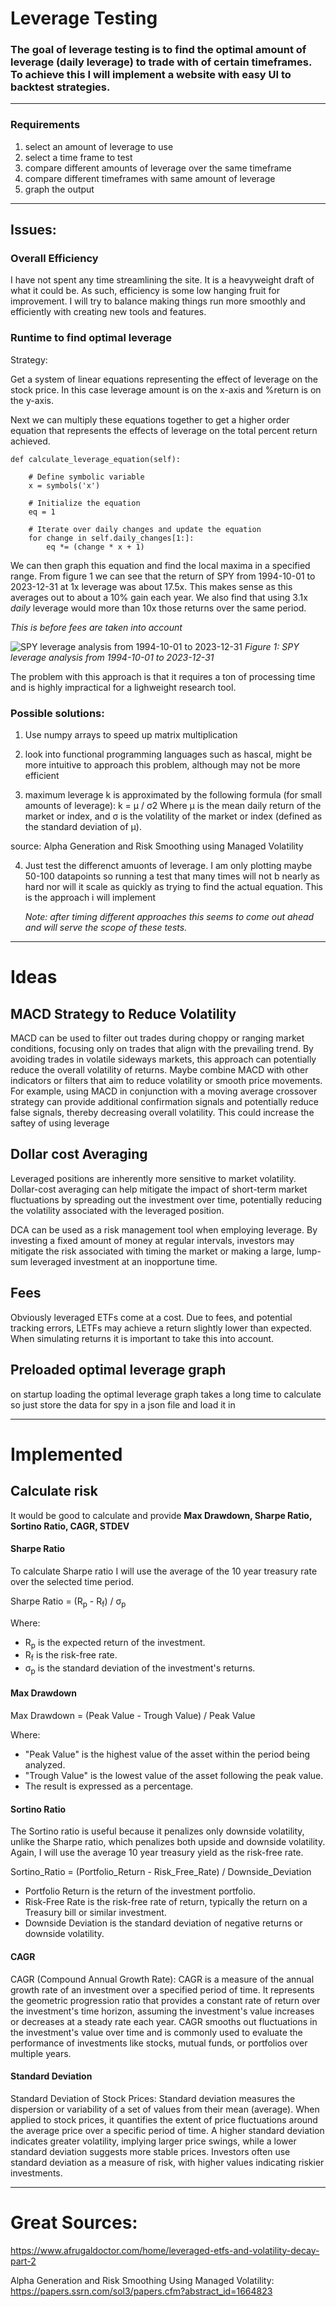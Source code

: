 # Leverage Testing

### The goal of leverage testing is to find the optimal amount of leverage (daily leverage) to trade with of certain timeframes. To achieve this I will implement a website with easy UI to backtest strategies.
---
### Requirements

1. select an amount of leverage to use
2. select a time frame to test
3. compare different amounts of leverage over the same timeframe
4. compare different timeframes with same amount of leverage
5. graph the output

---
## Issues:

### Overall Efficiency

I have not spent any time streamlining the site. It is a heavyweight draft of what it could be. As such, efficiency is some low hanging fruit for improvement. I will try to balance making things run more smoothly and efficiently with creating new tools and features.

### Runtime to find optimal leverage

Strategy: 

Get a system of linear equations representing the effect of leverage on the stock price. In this case leverage amount is on the x-axis and %return is on the y-axis. 

Next we can multiply these equations together to get a higher order equation that represents the effects of leverage on the total percent return achieved.

```
def calculate_leverage_equation(self):

    # Define symbolic variable
    x = symbols('x')

    # Initialize the equation
    eq = 1

    # Iterate over daily changes and update the equation
    for change in self.daily_changes[1:]:
        eq *= (change * x + 1)
```

We can then graph this equation and find the local maxima in a specified range. From figure 1 we can see that the return of SPY from 1994-10-01 to 2023-12-31 at 1x leverage was about 17.5x. This makes sense as this averages out to about a 10% gain each year. We also find that using 3.1x *daily* leverage would more than 10x those returns over the same period. 

*This is before fees are taken into account*

![SPY leverage analysis from 1994-10-01 to 2023-12-31](/images/Figure_1.png) *Figure 1: SPY leverage analysis from 1994-10-01 to 2023-12-31*

The problem with this approach is that it requires a ton of processing time and is highly impractical for a lighweight research tool. 

### Possible solutions:

1. Use numpy arrays to speed up matrix multiplication

2. look into functional programming languages such as hascal, might be more intuitive to approach this problem, although may not be more efficient

3. maximum leverage k is approximated by the following formula (for small amounts of leverage):
k = μ / σ2
Where μ is the mean daily return of the market or index, and σ is the volatility of the market or index (defined as the standard deviation of μ).

source: Alpha Generation and Risk Smoothing using Managed Volatility

4. Just test the differenct amuonts of leverage. I am only plotting maybe 50-100 datapoints so running a test that many times will not b nearly as hard nor will it scale as quickly as trying to find the actual equation. This is the approach i will implement 

    *Note: after timing different approaches this seems to come out ahead and will serve the scope of these tests.*


---

# Ideas

## MACD Strategy to Reduce Volatility

MACD can be used to filter out trades during choppy or ranging market conditions, focusing only on trades that align with the prevailing trend. By avoiding trades in volatile sideways markets, this approach can potentially reduce the overall volatility of returns. Maybe combine MACD with other indicators or filters that aim to reduce volatility or smooth price movements. For example, using MACD in conjunction with a moving average crossover strategy can provide additional confirmation signals and potentially reduce false signals, thereby decreasing overall volatility. This could increase the saftey of using leverage

## Dollar cost Averaging

Leveraged positions are inherently more sensitive to market volatility. Dollar-cost averaging can help mitigate the impact of short-term market fluctuations by spreading out the investment over time, potentially reducing the volatility associated with the leveraged position.

DCA can be used as a risk management tool when employing leverage. By investing a fixed amount of money at regular intervals, investors may mitigate the risk associated with timing the market or making a large, lump-sum leveraged investment at an inopportune time.

## Fees

Obviously leveraged ETFs come at a cost. Due to fees, and potential tracking errors, LETFs may achieve a return slightly lower than expected. When simulating returns it is important to take this into account.

## Preloaded optimal leverage graph

on startup loading the optimal leverage graph takes a long time to calculate so just store the data for spy in a json file and load it in

---
# Implemented

## Calculate risk

It would be good to calculate and provide **Max Drawdown, Sharpe Ratio, Sortino Ratio, CAGR, STDEV** 

#### Sharpe Ratio
To calculate Sharpe ratio I will use the average of the 10 year treasury rate over the selected time period. 

Sharpe Ratio = (R<sub>p</sub> - R<sub>f</sub>) / σ<sub>p</sub>

Where:

- R<sub>p</sub> is the expected return of the investment.
- R<sub>f</sub> is the risk-free rate.
- σ<sub>p</sub> is the standard deviation of the investment's returns.

#### Max Drawdown

Max Drawdown = (Peak Value - Trough Value) / Peak Value

Where:

- "Peak Value" is the highest value of the asset within the period being analyzed.
- "Trough Value" is the lowest value of the asset following the peak value.
- The result is expressed as a percentage.

#### Sortino Ratio

The Sortino ratio is useful because it penalizes only downside volatility, unlike the Sharpe ratio, which penalizes both upside and downside volatility. Again, I will use the average 10 year treasury yield as the risk-free rate.
 
Sortino_Ratio = (Portfolio_Return - Risk_Free_Rate) / Downside_Deviation

- Portfolio Return is the return of the investment portfolio.
- Risk-Free Rate is the risk-free rate of return, typically the return on a Treasury bill or similar investment.
- Downside Deviation is the standard deviation of negative returns or downside volatility.

#### CAGR
CAGR (Compound Annual Growth Rate): CAGR is a measure of the annual growth rate of an investment over a specified period of time. It represents the geometric progression ratio that provides a constant rate of return over the investment's time horizon, assuming the investment's value increases or decreases at a steady rate each year. CAGR smooths out fluctuations in the investment's value over time and is commonly used to evaluate the performance of investments like stocks, mutual funds, or portfolios over multiple years.

#### Standard Deviation
Standard Deviation of Stock Prices: Standard deviation measures the dispersion or variability of a set of values from their mean (average). When applied to stock prices, it quantifies the extent of price fluctuations around the average price over a specific period of time. A higher standard deviation indicates greater volatility, implying larger price swings, while a lower standard deviation suggests more stable prices. Investors often use standard deviation as a measure of risk, with higher values indicating riskier investments.


---
# Great Sources:

https://www.afrugaldoctor.com/home/leveraged-etfs-and-volatility-decay-part-2

Alpha Generation and Risk Smoothing Using Managed Volatility: https://papers.ssrn.com/sol3/papers.cfm?abstract_id=1664823
